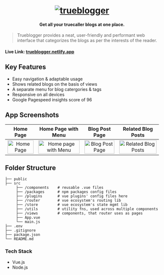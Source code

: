 <h1 align="center">
  <br>
  <a href="/"><img src="https://res.cloudinary.com/sagarmak/image/upload/v1601839006/trueblogger_github_logo_aokrje.png" alt="trueblogger"></a>
</h1>

<h4 align="center">Get all your truecaller blogs at one place.</h4>

> Trueblogger provides a neat, user-friendly and performant web interface that categorizes the blogs as per the interests of the reader.

#### Live Link: [trueblogger.netlify.app](https://trueblogger.netlify.app)

## Key Features
- Easy navigation & adaptable usage
- Shows related blogs on the basis of views
- A separate menu for blog catergories & tags
- Responsive on all devices
- Google Pagespeed insights score of 96

## App Screenshots

Home Page      |  Home Page with Menu | Blog Post Page       |  Related Blog Posts
:-------------------------:|:-------------------------:|:-------------------------:|:-------------------------:
<img src="https://res.cloudinary.com/sagarmak/image/upload/v1601839007/home_m6npdo.png" title="Home Page " width="100%"> |<img src="https://res.cloudinary.com/sagarmak/image/upload/v1601839007/menu_j2ybo0.png" title="Home page with Menu" width="100%">|<img src="https://res.cloudinary.com/sagarmak/image/upload/v1601839006/blog_sddzhk.png" title="Blog Post Page" width="100%"> |<img src="https://res.cloudinary.com/sagarmak/image/upload/v1601839007/related_dbn8yh.png" title="Related Blog Posts" width="100%">

## Folder Structure

    ├── public
    ├── src
	     ├── /components    # reusable .vue files
	     ├── /packages      # npm packages config files
	     ├── /plugins       # vue plugins' config files here
	     ├── /router        # vue ecosystem's routing lib
	     ├── /store         # vue ecosystem's state mgmt lib
	     ├── /utils         # utility fns, used across multiple components
	     ├── /views         # components, that router uses as pages
	     ├── App.vue
	     └── main.js
	├── .env
    ├── .gitignore
    ├── package.json
    └── README.md

### Tech Stack
- Vue.js
- Node.js

